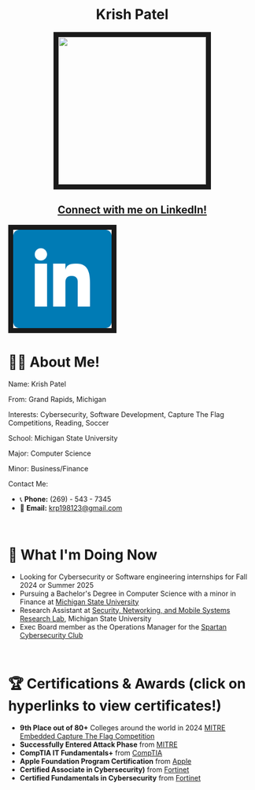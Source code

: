 <h1 align="center"> Krish Patel</h1>


<p align="center"> <img src="./Krish_Photo.jpg" width="300" height="300" border="10"/> </p>

<h2 align="center"> <a href="https://www.linkedin.com/in/krishna-patel-a83424202/"> Connect with me on LinkedIn! </a> </h2>



<a href="https://www.linkedin.com/in/krishna-patel-a83424202/" align="center">
<img src="./social-linkedin.png" alt="LinkedIn" loading="lazy" width="200" height="200" border="10">

</a>






# 🙋‍♂️ About Me!

Name:
Krish Patel

From: 
Grand Rapids, Michigan

Interests: 
Cybersecurity, Software Development, Capture The Flag Competitions, Reading, Soccer

School: 
Michigan State University

Major: 
Computer Science

Minor: 
Business/Finance

Contact Me:
- 📞 **Phone:** (269) - 543 - 7345 
- 📧 **Email:** [krp198123@gmail.com](mailto:krp198123@gmail.com)
  
<br>


# 🚀 What I'm Doing Now

- Looking for Cybersecurity or Software engineering internships for Fall 2024 or Summer 2025
- Pursuing a Bachelor's Degree in Computer Science with a minor in Finance at [Michigan State University](https://msu.edu/)
- Research Assistant at [Security, Networking, and Mobile Systems Research Lab](https://www.cse.msu.edu/~ghtu/research-projects.html), Michigan State University
- Exec Board member as the Operations Manager for the [Spartan Cybersecurity Club](https://spartancybersecurityclub.github.io/)

<br>

# 🏆 Certifications & Awards (click on hyperlinks to view certificates!)
- **9th Place out of 80+** Colleges around the world in 2024 [MITRE Embedded Capture The Flag Competition](https://mitre-engenuity.org/growing-impact/ectf-embedded-capture-the-flag/)
- **Successfully Entered Attack Phase** from [MITRE](https://credsverse.com/credentials/81e9662b-414a-4db3-8d92-e42056ef39b6)
- **CompTIA IT Fundamentals+** from [CompTIA](./CompTIA_IT_Fundamentals_ITF+.pdf) 
- **Apple Foundation Program Certification** from [Apple](./AppleCertification.pdf)
- **Certified Associate in Cybersecurity)** from [Fortinet](./Fortinet_Certified_Associate_in_Cybersecurity.pdf)
- **Certified Fundamentals in Cybersecurity** from [Fortinet](./Fortinet_Certified_Fundamentals_in_Cybersecurity.pdf)
       
